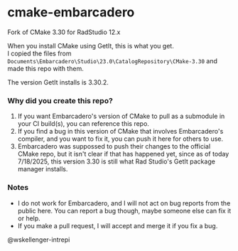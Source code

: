 # cmake-embarcadero
Fork of CMake 3.30 for RadStudio 12.x

When you install CMake using GetIt, this is what you get.  
I copied the files from `Documents\Embarcadero\Studio\23.0\CatalogRepository\CMake-3.30` and made this repo with them.

The version GetIt installs is 3.30.2.

### Why did you create this repo?

1. If you want Embarcadero's version of CMake to pull as a submodule in your CI build(s), you can reference this repo.
2. If you find a bug in this version of CMake that involves Embarcadero's compiler, and you want to fix it, you can push it here for others to use.
3. Embarcadero was suppossed to push their changes to the official CMake repo, but it isn't clear if that has happened yet, since as of today 7/18/2025, this version 3.30 is still what Rad Studio's GetIt package manager installs.

### Notes
* I do not work for Embarcadero, and I will not act on bug reports from the public here.  You can report a bug though,
maybe someone else can fix it or help.
* If you make a pull request, I will accept and merge it if you fix a bug.

@wskellenger-intrepi


